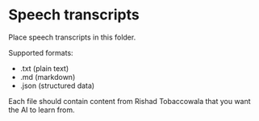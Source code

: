 # Speech transcripts

Place speech transcripts in this folder.

Supported formats:
- .txt (plain text)
- .md (markdown)
- .json (structured data)

Each file should contain content from Rishad Tobaccowala that you want the AI to learn from.